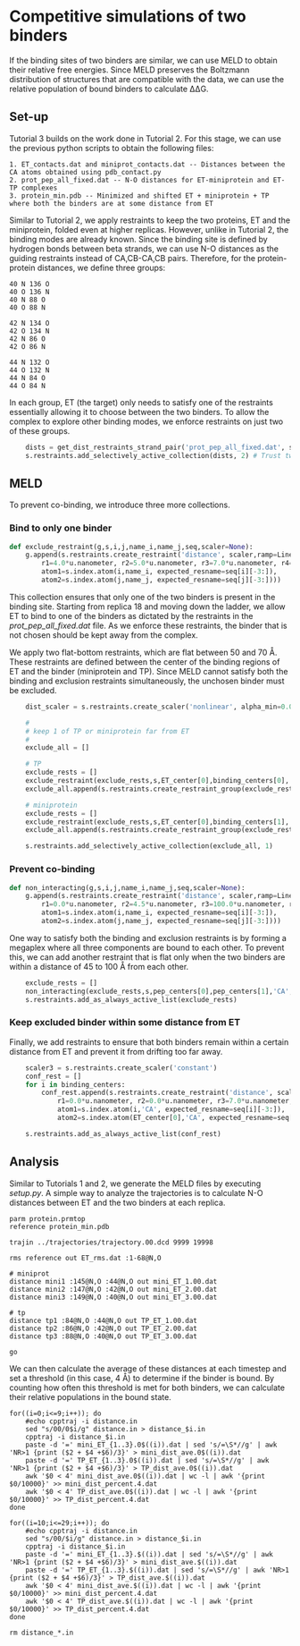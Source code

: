# Competitive simulations of two binders

If the binding sites of two binders are similar, we can use MELD to obtain their relative free energies. Since MELD preserves the Boltzmann distribution of structures that are compatible with the data, we can use the relative population of bound binders to calculate ΔΔG.

## Set-up

Tutorial 3 builds on the work done in Tutorial 2. For this stage, we can use the previous python scripts to obtain the following files:

```
1. ET_contacts.dat and miniprot_contacts.dat -- Distances between the CA atoms obtained using pdb_contact.py
2. prot_pep_all_fixed.dat -- N-O distances for ET-miniprotein and ET-TP complexes
3. protein_min.pdb -- Minimized and shifted ET + miniprotein + TP where both the binders are at some distance from ET
```

Similar to Tutorial 2, we apply restraints to keep the two proteins, ET and the miniprotein, folded even at higher replicas. However, unlike in Tutorial 2, the binding modes are already known. Since the binding site is defined by hydrogen bonds between beta strands, we can use N-O distances as the guiding restraints instead of CA,CB-CA,CB pairs. Therefore, for the protein-protein distances, we define three groups:

```
40 N 136 O
40 O 136 N
40 N 88 O
40 O 88 N

42 N 134 O
42 O 134 N
42 N 86 O
42 O 86 N

44 N 132 O
44 O 132 N
44 N 84 O
44 O 84 N
```

In each group, ET (the target) only needs to satisfy one of the restraints essentially allowing it to choose between the two binders. To allow the complex to explore other binding modes, we enforce restraints on just two of these groups.

```python
    dists = get_dist_restraints_strand_pair('prot_pep_all_fixed.dat', s, dist_scaler, ramp, seq)
    s.restraints.add_selectively_active_collection(dists, 2) # Trust two groups
```

## MELD

To prevent co-binding, we introduce three more collections. 

### Bind to only one binder

```python
def exclude_restraint(g,s,i,j,name_i,name_j,seq,scaler=None):
    g.append(s.restraints.create_restraint('distance', scaler,ramp=LinearRamp(0,100,0,1), 
        r1=4.0*u.nanometer, r2=5.0*u.nanometer, r3=7.0*u.nanometer, r4=8.0*u.nanometer, k=250.0*u.kilojoule_per_mole/u.nanometer **2, 
        atom1=s.index.atom(i,name_i, expected_resname=seq[i][-3:]),
        atom2=s.index.atom(j,name_j, expected_resname=seq[j][-3:])))
```

This collection ensures that only one of the two binders is present in the binding site. Starting from replica 18 and moving down the ladder, we allow ET to bind to one of the binders as dictated by the restraints in the _prot_pep_all_fixed.dat_ file. As we enforce these restraints, the binder that is not chosen should be kept away from the complex. 

We apply two flat-bottom restraints, which are flat between 50 and 70 Å. These restraints are defined between the center of the binding regions of ET and the binder (miniprotein and TP). Since MELD cannot satisfy both the binding and exclusion restraints simultaneously, the unchosen binder must be excluded.

```python
    dist_scaler = s.restraints.create_scaler('nonlinear', alpha_min=0.0, alpha_max=0.6, factor=4.0)

    #
    # keep 1 of TP or miniprotein far from ET
    #
    exclude_all = []

    # TP
    exclude_rests = []
    exclude_restraint(exclude_rests,s,ET_center[0],binding_centers[0],'CA','CA',seq,scaler=dist_scaler)
    exclude_all.append(s.restraints.create_restraint_group(exclude_rests,1))

    # miniprotein
    exclude_rests = []
    exclude_restraint(exclude_rests,s,ET_center[0],binding_centers[1],'CA','CA',seq,scaler=dist_scaler)
    exclude_all.append(s.restraints.create_restraint_group(exclude_rests,1))

    s.restraints.add_selectively_active_collection(exclude_all, 1)
```

### Prevent co-binding

```python
def non_interacting(g,s,i,j,name_i,name_j,seq,scaler=None):
    g.append(s.restraints.create_restraint('distance', scaler,ramp=LinearRamp(0,100,0,1), 
        r1=0.0*u.nanometer, r2=4.5*u.nanometer, r3=100.0*u.nanometer, r4=101.0*u.nanometer, k=250.0*u.kilojoule_per_mole/u.nanometer **2,
        atom1=s.index.atom(i,name_i, expected_resname=seq[i][-3:]),
        atom2=s.index.atom(j,name_j, expected_resname=seq[j][-3:])))
```

One way to satisfy both the binding and exclusion restraints is by forming a megaplex where all three components are bound to each other. To prevent this, we can add another restraint that is flat only when the two binders are within a distance of 45 to 100 Å from each other.

```python
    exclude_rests = []
    non_interacting(exclude_rests,s,pep_centers[0],pep_centers[1],'CA','CA',seq,scaler=const_scaler)
    s.restraints.add_as_always_active_list(exclude_rests)
```

### Keep excluded binder within some distance from ET

Finally, we add restraints to ensure that both binders remain within a certain distance from ET and prevent it from drifting too far away.

```python
    scaler3 = s.restraints.create_scaler('constant')
    conf_rest = []
    for i in binding_centers:
        conf_rest.append(s.restraints.create_restraint('distance', scaler3,ramp=LinearRamp(0,100,0,1),
            r1=0.0*u.nanometer, r2=0.0*u.nanometer, r3=7.0*u.nanometer, r4=8.0*u.nanometer, k=250.0*u.kilojoule_per_mole/u.nanometer **2,
            atom1=s.index.atom(i,'CA', expected_resname=seq[i][-3:]),
            atom2=s.index.atom(ET_center[0],'CA', expected_resname=seq[ET_center[0]][-3:])))

    s.restraints.add_as_always_active_list(conf_rest)
```

## Analysis

Similar to Tutorials 1 and 2, we generate the MELD files by executing _setup.py_. A simple way to analyze the trajectories is to calculate N-O distances between ET and the two binders at each replica.

```
parm protein.prmtop
reference protein_min.pdb

trajin ../trajectories/trajectory.00.dcd 9999 19998

rms reference out ET_rms.dat :1-68@N,O

# miniprot
distance mini1 :145@N,O :44@N,O out mini_ET_1.00.dat
distance mini2 :147@N,O :42@N,O out mini_ET_2.00.dat
distance mini3 :149@N,O :40@N,O out mini_ET_3.00.dat

# tp
distance tp1 :84@N,O :44@N,O out TP_ET_1.00.dat
distance tp2 :86@N,O :42@N,O out TP_ET_2.00.dat
distance tp3 :88@N,O :40@N,O out TP_ET_3.00.dat

go
```

We can then calculate the average of these distances at each timestep and set a threshold (in this case, 4 Å) to determine if the binder is bound. By counting how often this threshold is met for both binders, we can calculate their relative populations in the bound state.

```
for((i=0;i<=9;i++)); do
    #echo cpptraj -i distance.in
    sed "s/00/0$i/g" distance.in > distance_$i.in
    cpptraj -i distance_$i.in
    paste -d '=' mini_ET_{1..3}.0$((i)).dat | sed 's/=\S*//g' | awk 'NR>1 {print ($2 + $4 +$6)/3}' > mini_dist_ave.0$((i)).dat
    paste -d '=' TP_ET_{1..3}.0$((i)).dat | sed 's/=\S*//g' | awk 'NR>1 {print ($2 + $4 +$6)/3}' > TP_dist_ave.0$((i)).dat
    awk '$0 < 4' mini_dist_ave.0$((i)).dat | wc -l | awk '{print $0/10000}' >> mini_dist_percent.4.dat
    awk '$0 < 4' TP_dist_ave.0$((i)).dat | wc -l | awk '{print $0/10000}' >> TP_dist_percent.4.dat
done

for((i=10;i<=29;i++)); do
    #echo cpptraj -i distance.in
    sed "s/00/$i/g" distance.in > distance_$i.in
    cpptraj -i distance_$i.in
    paste -d '=' mini_ET_{1..3}.$((i)).dat | sed 's/=\S*//g' | awk 'NR>1 {print ($2 + $4 +$6)/3}' > mini_dist_ave.$((i)).dat
    paste -d '=' TP_ET_{1..3}.$((i)).dat | sed 's/=\S*//g' | awk 'NR>1 {print ($2 + $4 +$6)/3}' > TP_dist_ave.$((i)).dat
    awk '$0 < 4' mini_dist_ave.$((i)).dat | wc -l | awk '{print $0/10000}' >> mini_dist_percent.4.dat
    awk '$0 < 4' TP_dist_ave.$((i)).dat | wc -l | awk '{print $0/10000}' >> TP_dist_percent.4.dat
done

rm distance_*.in
```
